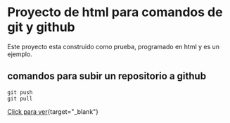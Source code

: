 # Proyecto de html para comandos de git y github

Este proyecto esta construido como prueba, programado en html y es un ejemplo.

## comandos para subir un repositorio a github

```
git push
git pull
```
[Click para ver](https://lecos8.github.io/PruebaGit_27){target="_blank"}
